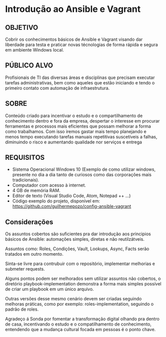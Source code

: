 #  Introdução ao Ansible e Vagrant

## OBJETIVO

Cobrir os conhecimentos básicos de Ansible e Vagrant visando dar liberdade para testa e praticar novas técnologias de forma rápida e segura em ambiente Windows local. 

## PÚBLICO ALVO

Profisionais de TI das diversas áreas e disciplinas que precisam executar tarefas administrativas, bem como aqueles que estão iniciando e tendo o primeiro contato com automação de infraestrutura.

## SOBRE

Conteúdo criado para incentivar o estudo e o compartilhamento de conhecimento dentro e fora da empresa, despertar o interesse em procurar ferramentas e processos mais eficientes que possam melhorar a forma como trabalhamos. Com isso iremos gastar mais tempo planejando e menos tempo executando tarefas manuais repetitivas suscetíveis a falhas, diminuindo o risco e aumentando qualidade nor serviços e entrega

## REQUISITOS


- Sistema Operacional Windows 10 (Exemplo de como utilizar windows, presente no dia a dia tanto de curiosos como das corporações mais tradicionais).
- Computador com acesso à internet.
- 4 GB de memória RAM.
- Editor de texto (Visual Studio Code, Atom, Notepad ++ ...)
- Código exemplo do projeto, disponível em: https://github.com/guilhermepozo/config-ansible-vagrant


## Considerações

Os assuntos cobertos são suficientes pra dar introdução aos principios básicos de Ansible: automações simples, diretas e não reutilzátveis.

Assuntos como: Roles, Condições, Vault, Lookups, Async, Facts serão tratados em outro momento.

Sinta-se livre para contrubuir com o repositório, implementar melhorias e submeter requests. 

Alguns pontos podem ser melhorados sem utilizar assuntos não cobertos, o diretório playbook-implementation demonstra a forma mais simples possível de criar um playbook em um único arquivo.

Outras versões desse mesmo cenário devem ser criadas seguindo melhoras práticas, como por exemplo: roles-implementation, seguindo o padrão de roles.

Agradeço á Sonda por fomentar a transformação digital olhando pra dentro de casa, 
incentivando o estudo e o compatilhamento de conhecimento, entendendo que a mudança
cultural focada em pessoas é o ponto chave.
